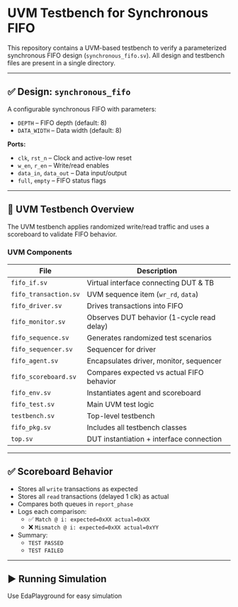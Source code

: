 # UVM Testbench for Synchronous FIFO

This repository contains a UVM-based testbench to verify a parameterized synchronous FIFO design (`synchronous_fifo.sv`). All design and testbench files are present in a single directory.

---

## ✅ Design: `synchronous_fifo`

A configurable synchronous FIFO with parameters:

- `DEPTH` – FIFO depth (default: 8)
- `DATA_WIDTH` – Data width (default: 8)

**Ports:**
- `clk`, `rst_n` – Clock and active-low reset
- `w_en`, `r_en` – Write/read enables
- `data_in`, `data_out` – Data input/output
- `full`, `empty` – FIFO status flags

---

## 🧪 UVM Testbench Overview

The UVM testbench applies randomized write/read traffic and uses a scoreboard to validate FIFO behavior.

### UVM Components

| File                 | Description                                 |
|----------------------|---------------------------------------------|
| `fifo_if.sv`         | Virtual interface connecting DUT & TB       |
| `fifo_transaction.sv`| UVM sequence item (`wr_rd`, `data`)         |
| `fifo_driver.sv`     | Drives transactions into FIFO               |
| `fifo_monitor.sv`    | Observes DUT behavior (1-cycle read delay)  |
| `fifo_sequence.sv`   | Generates randomized test scenarios         |
| `fifo_sequencer.sv`  | Sequencer for driver                        |
| `fifo_agent.sv`      | Encapsulates driver, monitor, sequencer     |
| `fifo_scoreboard.sv` | Compares expected vs actual FIFO behavior   |
| `fifo_env.sv`        | Instantiates agent and scoreboard           |
| `fifo_test.sv`       | Main UVM test logic                         |
| `testbench.sv`       | Top-level testbench                         |
| `fifo_pkg.sv`        | Includes all testbench classes              |
| `top.sv`             | DUT instantiation + interface connection    |

---

## ✅ Scoreboard Behavior

- Stores all `write` transactions as expected
- Stores all `read` transactions (delayed 1 clk) as actual
- Compares both queues in `report_phase`
- Logs each comparison:
  - ✅ `Match @ i: expected=0xXX actual=0xXX`
  - ❌ `Mismatch @ i: expected=0xXX actual=0xYY`
- Summary:
  - `TEST PASSED`
  - `TEST FAILED`

---

## ▶️ Running Simulation

Use EdaPlayground for easy simulation
